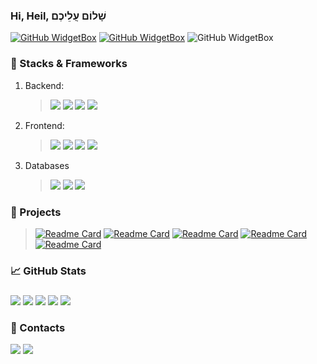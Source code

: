 ### Hi, Heil, שָׁלוֹם עֲלֵיכֶם
[![GitHub WidgetBox](https://github-widgetbox.vercel.app/api/profile?username=adrnv&data=followers,repositories,stars,commits&theme=darkmode)](https://github.com/adrnv/github-widgetbox)
[![GitHub WidgetBox](https://github-widgetbox.vercel.app/api/skills?frameworks=react,dotnetcore,dotnet,kotlin&theme=darkmode)](https://github.com/adrnv/github-widgetbox)
![GitHub WidgetBox](https://github-widgetbox.vercel.app/api/skills?software=linux,windows,vscode,redis&&theme=darkmode)
### 🧱 Stacks & Frameworks
  1. Backend:
      >![](https://img.shields.io/badge/Framework-ASP.NET-blue)
      >![](https://img.shields.io/badge/DataAccess-EntityFrameworkCore-violet)
      >![](https://img.shields.io/badge/DataAccess-Dapper-red)
      >![](https://img.shields.io/badge/WebSokets-SignalR-blue)
  2. Frontend:
      >![](https://img.shields.io/badge/Web-React.js-blue)
      >![](https://img.shields.io/badge/Web-Angular-red)
      >![](https://img.shields.io/badge/Desktop-WPF-blue)
      >![](https://img.shields.io/badge/Desktop-WinForms-blue)
      
  3.  Databases
      >![](https://img.shields.io/badge/-MSSQL-green)
      >![](https://img.shields.io/badge/-SQLite-gray)
      >![](https://img.shields.io/badge/-Postgres-blue)
      
### 🚀 Projects
>[![Readme Card](https://github-readme-stats.vercel.app/api/pin/?username=ADRNV&repo=Nocturne)](https://github.com/ADRNV/Nocturne)
>[![Readme Card](https://github-readme-stats.vercel.app/api/pin/?username=ADRNV&repo=QMap)](https://github.com/ADRNV/QMap)
>[![Readme Card](https://github-readme-stats.vercel.app/api/pin/?username=ADRNV&repo=UNiversalManual)](https://github.com/ADRNV/UNiversalManual)
>[![Readme Card](https://github-readme-stats.vercel.app/api/pin/?username=ADRNV&repo=ExtendentMath)](https://github.com/ADRNV/ExtendentMath)
>[![Readme Card](https://github-readme-stats.vercel.app/api/pin/?username=ADRNV&repo=CloudCover)](https://github.com/ADRNV/CloudCover)

### 📈 GitHub Stats

<div align="left">

###

![](https://github-profile-summary-cards.vercel.app/api/cards/profile-details?username=adrnv&theme=radical)
![](https://github-profile-summary-cards.vercel.app/api/cards/most-commit-language?username=adrnv&theme=radical)
![](https://github-profile-summary-cards.vercel.app/api/cards/repos-per-language?username=adrnv&theme=radical)
![](https://github-profile-summary-cards.vercel.app/api/cards/stats?username=adrnv&theme=radical)
![](https://github-profile-summary-cards.vercel.app/api/cards/productive-time?username=adrnv&theme=radical)


</div>

### 📨 Contacts
<a href="https://t.me/Adis13"><img src="https://img.shields.io/badge/-Telegram-5194f0?style=flat-square&logo=Telegram"/></a>
<a href="https://vk.com/adrnv_nkt"><img src="https://img.shields.io/badge/-VK-5194f0?style=flat-square&logo=VK"/></a>

